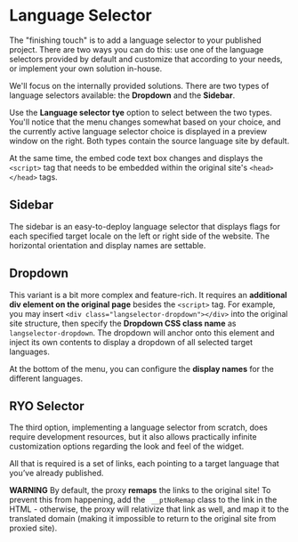 # Language Selector

The "finishing touch" is to add a language selector to your published project. There are two ways you can do this: use one of the language selectors provided by default and customize that according to your needs, or implement your own solution in-house.

We'll focus on the internally provided solutions. There are two types of language selectors available: the **Dropdown** and the **Sidebar**.

Use the **Language selector tye** option to select between the two types. You'll notice that the menu changes somewhat based on your choice, and the currently active language selector choice is displayed in a preview window on the right. Both types contain the source language site by default.

At the same time, the embed code text box changes and displays the `<script>` tag that needs to be embedded within the original site's `<head></head>` tags.

## Sidebar

The sidebar is an easy-to-deploy language selector that displays flags for each specified target locale on the left or right side of the website. The horizontal orientation and display names are settable.

## Dropdown

This variant is a bit more complex and feature-rich. It requires an **additional div element on the original page** besides the `<script>` tag. For example, you may insert `<div class="langselector-dropdown"></div>` into the original site structure, then specify the **Dropdown CSS class name** as `langselector-dropdown`. The dropdown will anchor onto this element and inject its own contents to display a dropdown of all selected target languages.

At the bottom of the menu, you can configure the **display names** for the different languages.

## RYO Selector

The third option, implementing a language selector from scratch, does require development resources, but it also allows practically infinite customization options regarding the look and feel of the widget.

All that is required is a set of links, each pointing to a target language that you’ve already published.

**WARNING** By default, the proxy **remaps** the links to the original site! To prevent this from happening, add the ` __ptNoRemap` class to the link in the HTML - otherwise, the proxy will relativize that link as well, and map it to the translated domain (making it impossible to return to the original site from proxied site).
